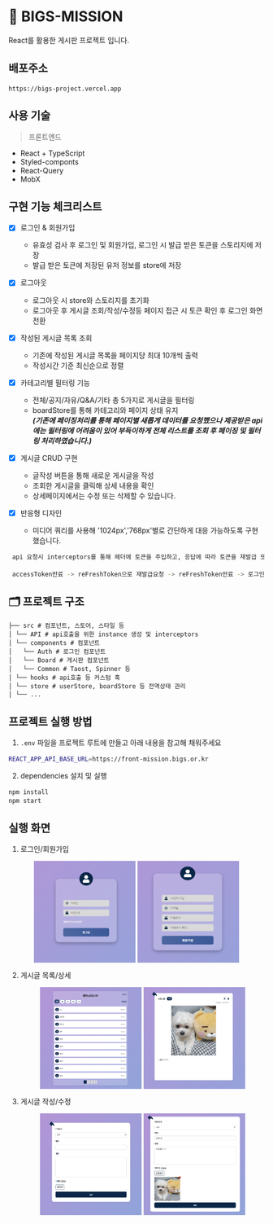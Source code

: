 # 🧾 BIGS-MISSION

React를 활용한 게시판 프로젝트 입니다.

## 배포주소

```base
https://bigs-project.vercel.app
```

## 사용 기술

> 프론트엔드

- React + TypeScript
- Styled-componts
- React-Query
- MobX

## 구현 기능 체크리스트

- [x] 로그인 & 회원가입
  - 유효성 검사 후 로그인 및 회원가입, 로그인 시 발급 받은 토큰을 스토리지에 저장
  - 발급 받은 토큰에 저장된 유저 정보를 store에 저장
- [x] 로그아웃
  - 로그아웃 시 store와 스토리지를 초기화
  - 로그아웃 후 게시글 조회/작성/수정등 페이지 접근 시 토큰 확인 후 로그인 화면 전환
- [x] 작성된 게시글 목록 조회
  - 기존에 작성된 게시글 목록을 페이지당 최대 10개씩 출력
  - 작성시간 기준 최신순으로 정렬
- [x] 카테고리별 필터링 기능
  - 전체/공지/자유/Q&A/기타 총 5가지로 게시글을 필터링
  - boardStore를 통해 카테고리와 페이지 상태 유지
    <br/> **_(기존에 페이징처리를 통해 페이지별 새롭게 데이터를 요청했으나 제공받은 api에는 필터링에 어려움이 있어 부득이하게 전체 리스트를 조회 후 페이징 및 필터링 처리하였습니다.)_**
- [x] 게시글 CRUD 구현
  - 글작성 버튼을 통해 새로운 게시글을 작성
  - 조회한 게시글을 클릭해 상세 내용을 확인
  - 상세페이지에서는 수정 또는 삭제할 수 있습니다.
- [x] 반응형 디자인

  - 미디어 쿼리를 사용해 '1024px','768px'별로 간단하게 대응 가능하도록 구현했습니다.
     

 
 ```bash
  api 요청시 interceptors를 통해 헤더에 토큰을 주입하고, 응답에 따라 토큰을 재발급 또는 재로그인을 요청하도록 구현하였습니다.

  accessToken만료 -> reFreshToken으로 재발급요청 -> reFreshToken만료 -> 로그인 재요청
  ```

## 🗂️ 프로젝트 구조

```
├── src # 컴포넌트, 스토어, 스타일 등
│ └── API # api호출을 위한 instance 생성 및 interceptors
│ └── components # 컴포넌트
│   └── Auth # 로그인 컴포넌트
│   └── Board # 게시판 컴포넌트
│   └── Common # Taost, Spinner 등
│ └── hooks # api호출 등 커스텀 훅
│ └── store # userStore, boardStore 등 전역상태 관리
│ └── ...
```

## 프로젝트 실행 방법

1. `.env` 파일을 프로젝트 루트에 만들고 아래 내용을 참고해 채워주세요

```bash
REACT_APP_API_BASE_URL=https://front-mission.bigs.or.kr
```

2. dependencies 설치 및 실행

```bash
npm install
npm start
```

## 실행 화면

1. 로그인/회원가입
<p align="center"><img src="image-1.png" align="center" height="200px" width="200px"> <img src="image-2.png" align="center" height="200px" width="200px">  </p>

2. 게시글 목록/상세
   <p align="center">  <img src="image-3.png" align="center" height="200px" width="200px"> <img src="image-4.png" align="center" height="200px" width="200px"> </p>

3. 게시글 작성/수정
   <p align="center">  <img src="image-5.png" align="center" height="200px" width="200px"> <img src="image-6.png" align="center" height="200px" width="200px"> </p>
